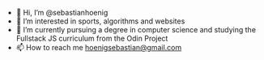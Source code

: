 - 👋 Hi, I’m @sebastianhoenig
- 👀 I’m interested in sports, algorithms and websites
- 🌱 I’m currently pursuing a degree in computer science and studying the Fullstack JS curriculum from the Odin Project
- 📫 How to reach me hoenigsebastian@gmail.com

<!---
sebastianhoenig/sebastianhoenig is a ✨ special ✨ repository because its `README.md` (this file) appears on your GitHub profile.
You can click the Preview link to take a look at your changes.
--->
